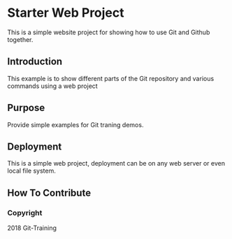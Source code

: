 
# Starter Web Project

This is a simple website project for 
showing how to use Git and Github together.

## Introduction

This example is to show different parts 
of the Git repository and various commands
using a web project

## Purpose

Provide simple examples for Git traning demos.

## Deployment

This is a simple web project, deployment
can be on any web server or even local 
file system.

## How To Contribute

### Copyright
2018 Git-Training